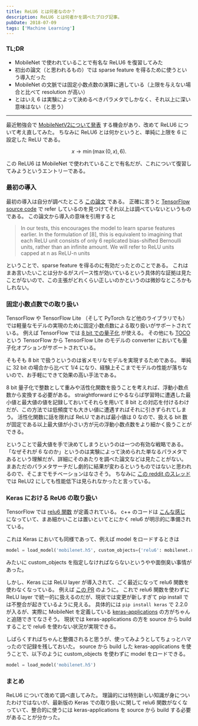 ```yaml
---
title: ReLU6 とは何者なのか？
description: ReLU6 とは何者かを調べたブログ記事。
pubDate: 2018-07-09
tags: ['Machine Learning']
---
```


### TL;DR
- MobileNet で使われていることで有名な ReLU6 を復習してみた
- 初出の論文（と思われるもの）では sparse feature を得るために使うという導入だった
- MobileNet の文脈では固定小数点数の演算に適している（上限を与えない場合と比べて resolution が高い）
- とはいえ 6 は実験によって決めるべきパラメタでしかなく、それ以上に深い意味はない（と思う）
---

最近勉強会で [MobileNetV2について発表](https://speakerdeck.com/diracdiego/20180701-cvpr2018-reading-yoheikikuta) する機会があり、改めて ReLU6 について考え直してみた。
ちなみに ReLU6 とは何かというと、単純に上限を 6 に設定した ReLU である。

$$ x \rightarrow \min ( \max (0,x), 6 ). $$

この ReLU6 は MobileNet で使われていることで有名だが、これについて復習してみようというエントリーである。

### 最初の導入
最初の導入は自分が調べたところ [この論文](http://www.cs.utoronto.ca/~kriz/conv-cifar10-aug2010.pdf) である。
正確に言うと [TensorFlow source code](https://github.com/tensorflow/tensorflow/blob/r1.8/tensorflow/python/ops/nn_ops.py#L1566-L1567) で refer しているのを見つけてそれ以上は調べていないというものである。
この論文から導入の意味を引用すると

> In our tests, this encourages the model to learn sparse features earlier. In the formulation of [8], this is
> equivalent to imagining that each ReLU unit consists of only 6 replicated bias-shifted Bernoulli units, rather
> than an infinite amount. We will refer to ReLU units capped at n as ReLU-n units

ということで、sparse feature を得るのに有効だったとのことである。
これはまあ言いたいことは分かるがスパース性が効いているという具体的な証拠は見たことがないので、この主張がどれくらい正しいのかというのは微妙なところかもしれない。

### 固定小数点数での取り扱い
TensorFlow や TensorFlow Lite （そして PyTorch など他のライブラリでも）では軽量なモデルの実現のために固定小数点数による取り扱いがサポートされている。
例えば TensorFlow では [8 bit での量子化](https://www.tensorflow.org/performance/quantization) が使える。
その他にも [TOCO](https://github.com/tensorflow/tensorflow/tree/master/tensorflow/contrib/lite/toco) という TensorFlow から TensorFlow Lite のモデルの converter においても量子化オプションがサポートされている。

そもそも 8 bit で扱うというのは省メモリなモデルを実現するためである。
単純に 32 bit の場合から比べて 1/4 になり、経験上そこまでモデルの性能が落ちないので、お手軽にできて効果の高い手法である。

8 bit 量子化で整数として重みや活性化関数を扱うことを考えれば、浮動小数点数から変換する必要がある。
straightforward にやるならば学習時に遭遇した最小値と最大値の値を記録しておいてそれらを用いて 8 bit との対応を付けるわけだが、この方法では低頻度でも大きい値に遭遇すればそれに引きずられてしまう。
活性化関数に話を限れば ReLU であれば最小値は 0 なので、扱える bit 数が固定である以上最大値が小さい方が元の浮動小数点数をより細かく扱うことができる。

ということで最大値を手で決めてしまうというのは一つの有効な戦略である。
「なぜそれが 6 なのか」というのは実験によって決められた単なるパラメタであるという理解だが、詳細にそのあたりを調べた論文などは見たことがない。
まあただのパラメタサーチだし劇的に結果が変わるというものではないと思われるので、そこまでモチベーションはなさそう。
ちなみに [この reddit のスレッド](https://www.reddit.com/r/MachineLearning/comments/3s65x8/tensorflow_relu6_minmaxfeatures_0_6/) では ReLU2 にしても性能低下は見られなかったと言っている。

### Keras における ReU6 の取り扱い
TensorFlow では [relu6 関数](https://github.com/tensorflow/tensorflow/blob/r1.8/tensorflow/python/ops/nn_ops.py#L1562-L1579) が定義されている。
c++ のコードは [こんな感じ](https://github.com/tensorflow/tensorflow/blob/982549ea3423df4270ff154e5c764beb43d472da/tensorflow/core/kernels/relu_op_functor.h#L59-L71) になっていて、まあ細かいことは置いといてとにかく relu6 が明示的に準備されている。

これは Keras においても同様であって、例えば model をロードするときは

```python
model = load_model('mobilenet.h5', custom_objects={'relu6': mobilenet.relu6})
```

みたいに custom_objects を指定しなければならないというやや面倒臭い事情があった。

しかし、Keras には ReLU layer が導入されて、ごく最近になって relu6 関数を使わなくなっている。
例えば [この PR](https://github.com/keras-team/keras-applications/pull/15/files) のように。
これで relu6 関数を使わずに ReLU layer で統一的に扱えるのだが、現状では変更が新しすぎて pip install では不整合が起きているように見える。
具体的には `pip install keras` で 2.2.0 が入るが、実際に MobileNet を定義している [keras-applications](https://github.com/keras-team/keras-applications) の方がちゃんと追随できてなさそう。
現状では keras-applications の方を source から build することで relu6 を使わない状況が実現できる。

しばらくすればちゃんと整備されると思うが、使ってみようとしてちょっとハマったので記録を残しておいた。
source から build した keras-applications を使うことで、以下のように custom_objects を使わずに model をロードできる。

```python
model = load_model('mobilenet.h5')
```

### まとめ
ReLU6 について改めて調べ直してみた。
理論的には特別新しい知識が身についたわけではないが、最新版の Keras での取り扱いに関して relu6 関数がなくなっていて、整合的に使うには keras-applications を source から build する必要があることが分かった。
